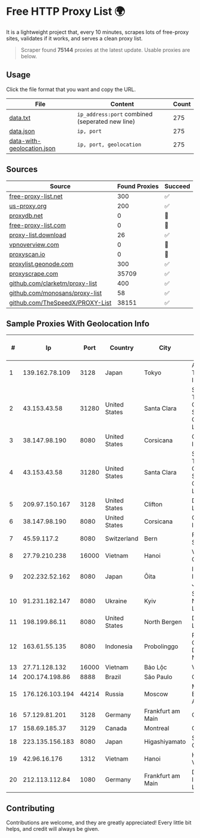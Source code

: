 
# Free HTTP Proxy List 🌍

It is a lightweight project that, every 10 minutes, scrapes lots of free-proxy sites, validates if it works, and serves a clean proxy list.


> Scraper found **75144** proxies at the latest update. Usable proxies are below.

## Usage

Click the file format that you want and copy the URL.


|File|Content|Count|
|----|-------|-----|
|[data.txt](https://raw.githubusercontent.com/themiralay/Proxy-List-World/master/data.txt)|`ip_address:port` combined (seperated new line)|275|
|[data.json](https://raw.githubusercontent.com/themiralay/Proxy-List-World/master/data.json)|`ip, port`|275|
|[data-with-geolocation.json](https://raw.githubusercontent.com/themiralay/Proxy-List-World/master/data-with-geolocation.json)|`ip, port, geolocation`|275|

## Sources

|Source|Found Proxies|Succeed|
|------|-------------|-------|
|[free-proxy-list.net](https://free-proxy-list.net)|300|✅|
|[us-proxy.org](https://www.us-proxy.org)|200|✅|
|[proxydb.net](http://proxydb.net)|0|🚫|
|[free-proxy-list.com](https://free-proxy-list.com/?page=&port=&type%5B%5D=http&type%5B%5D=https&up_time=0&search=Search)|0|🚫|
|[proxy-list.download](https://www.proxy-list.download/HTTP)|26|✅|
|[vpnoverview.com](https://vpnoverview.com/privacy/anonymous-browsing/free-proxy-servers)|0|🚫|
|[proxyscan.io](https://www.proxyscan.io)|0|🚫|
|[proxylist.geonode.com](https://proxylist.geonode.com/api/proxy-list?limit=300&page=1&sort_by=lastChecked&sort_type=desc&protocols=http,https)|300|✅|
|[proxyscrape.com](https://api.proxyscrape.com/v2/?request=displayproxies&protocol=http&timeout=10000&country=all&ssl=all&anonymity=all)|35709|✅|
|[github.com/clarketm/proxy-list](https://raw.githubusercontent.com/clarketm/proxy-list/master/proxy-list-raw.txt)|400|✅|
|[github.com/monosans/proxy-list](https://raw.githubusercontent.com/monosans/proxy-list/main/proxies/http.txt)|58|✅|
|[github.com/TheSpeedX/PROXY-List](https://raw.githubusercontent.com/TheSpeedX/PROXY-List/master/http.txt)|38151|✅|


## Sample Proxies With Geolocation Info

|#|Ip|Port|Country|City|Internet Service Provider|
|-|--|----|-------|----|-------------------------|
|1|139.162.78.109|3128|Japan|Tokyo|Akamai Technologies, Inc.|
|2|43.153.43.58|31280|United States|Santa Clara|Shenzhen Tencent Computer Systems Company Limited|
|3|38.147.98.190|8080|United States|Corsicana|Corsicana ISD|
|4|43.153.43.58|31280|United States|Santa Clara|Shenzhen Tencent Computer Systems Company Limited|
|5|209.97.150.167|3128|United States|Clifton|DigitalOcean, LLC|
|6|38.147.98.190|8080|United States|Corsicana|Corsicana ISD|
|7|45.59.117.2|8080|Switzerland|Bern|FranTech Solutions|
|8|27.79.210.238|16000|Vietnam|Hanoi|Viettel Corporation|
|9|202.232.52.162|8080|Japan|Ōita|Internet Initiative Japan Inc.|
|10|91.231.182.147|8080|Ukraine|Kyiv|South Park Networks LLC|
|11|198.199.86.11|8080|United States|North Bergen|DigitalOcean, LLC|
|12|163.61.55.135|8080|Indonesia|Probolinggo|PT INFINITY GLOBAL DATA NUSANTARA|
|13|27.71.128.132|16000|Vietnam|Bảo Lộc|Viettel Group|
|14|200.174.198.86|8888|Brazil|São Paulo|Claro S.A|
|15|176.126.103.194|44214|Russia|Moscow|Miglovets Egor Andreevich|
|16|57.129.81.201|3128|Germany|Frankfurt am Main|OVH SAS|
|17|158.69.185.37|3129|Canada|Montreal|OVH SAS|
|18|223.135.156.183|8080|Japan|Higashiyamato|So-net Corporation|
|19|42.96.16.176|1312|Vietnam|Hanoi|HOALAC-VNNIC|
|20|212.113.112.84|1080|Germany|Frankfurt am Main|DpkgSoft International Limited|



## Contributing

Contributions are welcome, and they are greatly appreciated! Every
little bit helps, and credit will always be given.

